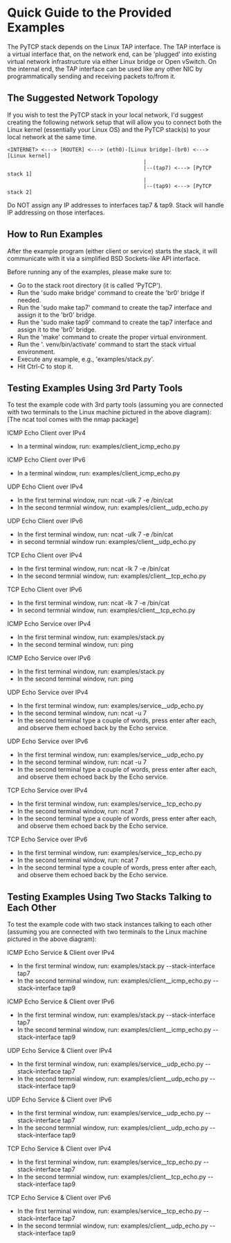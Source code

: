 # Quick Guide to the Provided Examples

The PyTCP stack depends on the Linux TAP interface. The TAP interface is a virtual interface that, on the network end, can be 'plugged' into existing virtual network infrastructure via either Linux bridge or Open vSwitch. On the internal end, the TAP interface can be used like any other NIC by programmatically sending and receiving packets to/from it.

## The Suggested Network Topology

If you wish to test the PyTCP stack in your local network, I'd suggest creating the following network setup that will allow you to connect both the Linux kernel (essentially your Linux OS) and the PyTCP stack(s) to your local network at the same time.

```
<INTERNET> <---> [ROUTER] <---> (eth0)-[Linux bridge]-(br0) <---> [Linux kernel]
                                            |
                                            |--(tap7) <---> [PyTCP stack 1]
                                            |
                                            |--(tap9) <---> [PyTCP stack 2]
```

Do NOT assign any IP addresses to interfaces tap7 & tap9. Stack will handle IP addressing on those interfaces.

## How to Run Examples
After the example program (either client or service) starts the stack, it will communicate with it via a simplified BSD Sockets-like API interface.

Before running any of the examples, please make sure to:
 - Go to the stack root directory (it is called 'PyTCP').
 - Run the 'sudo make bridge' command to create the 'br0' bridge if needed.
 - Run the 'sudo make tap7' command to create the tap7 interface and assign it to the 'br0' bridge.
 - Run the 'sudo make tap9' command to create the tap7 interface and assign it to the 'br0' bridge.
 - Run the 'make' command to create the proper virtual environment.
 - Run the '. venv/bin/activate' command to start the stack virtual environment.
 - Execute any example, e.g., 'examples/stack.py'.
 - Hit Ctrl-C to stop it.

## Testing Examples Using 3rd Party Tools
To test the example code with 3rd party tools (assuming you are connected with two terminals to the Linux machine pictured in the above diagram):
[The ncat tool comes with the nmap package]

ICMP Echo Client over IPv4
 - In a terminal window, run: examples/client_icmp_echo.py <br0 IPv4 address>

ICMP Echo Client over IPv6
 - In a terminal window, run: examples/client_icmp_echo.py <br0 IPv6 address>

UDP Echo Client over IPv4
 - In the first terminal window, run: ncat -ulk 7 -e /bin/cat
 - In the second termnial window, run: examples/client__udp_echo.py <br0 IPv4 address>

UDP Echo Client over IPv6
 - In the first terminal window, run: ncat -ulk 7 -e /bin/cat
 - in second termnial window run: examples/client__udp_echo.py <br0 IPv6 address>

TCP Echo Client over IPv4
 - In the first terminal window, run: ncat -lk 7 -e /bin/cat
 - In the second termnial window, run: examples/client__tcp_echo.py <br0 IPv4 address>

TCP Echo Client over IPv6
 - In the first terminal window, run: ncat -lk 7 -e /bin/cat
 - In second termnial window, run: examples/client__tcp_echo.py <br0 IPv6 address>

ICMP Echo Service over IPv4
 - In the first terminal window, run: examples/stack.py
 - In the second terminal window, run: ping <tap7 stack IPv4 address> 

ICMP Echo Service over IPv6
 - In the first terminal window, run: examples/stack.py
 - In the second terminal window, run: ping <tap7 stack IPv6 address>

UDP Echo Service over IPv4
 - In the first terminal window, run: examples/service__udp_echo.py
 - In the second terminal window, run: ncat -u <tap7 stack IPv4 address> 7
 - In the second terminal type a couple of words, press enter after each, and observe them echoed back by the Echo service.

UDP Echo Service over IPv6
 - In the first terminal window, run: examples/service__udp_echo.py
 - In the second terminal window, run: ncat -u <tap7 stack IPv6 address> 7
 - In the second terminal type a couple of words, press enter after each, and observe them echoed back by the Echo service.

TCP Echo Service over IPv4
 - In the first terminal window, run: examples/service__tcp_echo.py
 - In the second terminal window, run: ncat <tap7 stack IPv4 address> 7
 - In the second terminal type a couple of words, press enter after each, and observe them echoed back by the Echo service.

TCP Echo Service over IPv6
 - In the first terminal window, run: examples/service__tcp_echo.py
 - In the second terminal window, run: ncat <tap7 stack IPv6 address> 7
 - In the second terminal type a couple of words, press enter after each, and observe them echoed back by the Echo service.

## Testing Examples Using Two Stacks Talking to Each Other
To test the example code with two stack instances talking to each other (assuming you are connected with two terminals to the Linux machine pictured in the above diagram):

ICMP Echo Service & Client over IPv4
 - In the first terminal window, run: examples/stack.py --stack-interface tap7
 - In the second terminal window, run: examples/client__icmp_echo.py --stack-interface tap9 <tap7 stack IPv4 address>

ICMP Echo Service & Client over IPv6
 - In the first terminal window, run: examples/stack.py --stack-interface tap7
 - In the second terminal window, run: examples/client__icmp_echo.py --stack-interface tap9 <tap7 stack IPv6 address>

UDP Echo Service & Client over IPv4
 - In the first terminal window, run: examples/service__udp_echo.py --stack-interface tap7
 - In the second termnial window, run: examples/client__udp_echo.py --stack-interface tap9 <tap9 stack IPv4 address>

UDP Echo Service & Client over IPv6
 - In the first terminal window, run: examples/service__udp_echo.py --stack-interface tap7
 - In the second termnial window, run: examples/client__udp_echo.py --stack-interface tap9 <tap9 stack IPv6 address>

TCP Echo Service & Client over IPv4
 - In the first terminal window, run: examples/service__tcp_echo.py --stack-interface tap7
 - In the second termnial window, run: examples/client__tcp_echo.py --stack-interface tap9 <tap9 stack IPv4 address>

TCP Echo Service & Client over IPv6
 - In the first terminal window, run: examples/service__tcp_echo.py --stack-interface tap7
 - In the second termnial window, run: examples/client__udp_echo.py --stack-interface tap9 <tap9 stack IPv6 address>
